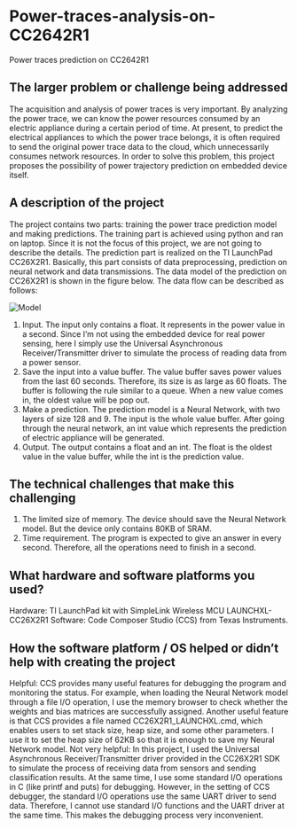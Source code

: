 # Power-traces-analysis-on-CC2642R1
Power traces prediction on CC2642R1

## The larger problem or challenge being addressed
The acquisition and analysis of power traces is very important. By analyzing the power trace, we can know the power resources consumed by an electric appliance during a certain period of time. At present, to predict the electrical appliances to which the power trace belongs, it is often required to send the original power trace data to the cloud, which unnecessarily consumes network resources. In order to solve this problem, this project proposes the possibility of power trajectory prediction on embedded device itself.

## A description of the project
The project contains two parts: training the power trace prediction model and making predictions. The training part is achieved using python and ran on laptop. Since it is not the focus of this project, we are not going to describe the details. 
The prediction part is realized on the TI LaunchPad CC26X2R1. Basically, this part consists of data preprocessing, prediction on neural network and data transmissions. The data model of the prediction on CC26X2R1 is shown in the figure below. The data flow can be described as follows:

![Model](https://github.com/Enihsuns/Power-traces-analysis-on-CC2642R1/img/model.png)

1. Input. The input only contains a float. It represents in the power value in a second. Since I’m not using the embedded device for real power sensing, here I simply use the Universal Asynchronous Receiver/Transmitter driver to simulate the process of reading data from a power sensor.
2. Save the input into a value buffer. The value buffer saves power values from the last 60 seconds. Therefore, its size is as large as 60 floats. The buffer is following the rule similar to a queue. When a new value comes in, the oldest value will be pop out.
3. Make a prediction. The prediction model is a Neural Network, with two layers of size 128 and 9. The input is the whole value buffer. After going through the neural network, an int value which represents the prediction of electric appliance will be generated.
4. Output. The output contains a float and an int. The float is the oldest value in the value buffer, while the int is the prediction value.

## The technical challenges that make this challenging
1.	The limited size of memory. The device should save the Neural Network model. But the device only contains 80KB of SRAM. 
2.	Time requirement. The program is expected to give an answer in every second. Therefore, all the operations need to finish in a second.

##	What hardware and software platforms you used?
Hardware: TI LaunchPad kit with SimpleLink Wireless MCU LAUNCHXL-CC26X2R1
Software: Code Composer Studio (CCS) from Texas Instruments.

##	How the software platform / OS helped or didn’t help with creating the project
Helpful:
CCS provides many useful features for debugging the program and monitoring the status. For example, when loading the Neural Network model through a file I/O operation, I use the memory browser to check whether the weights and bias matrices are successfully assigned.
Another useful feature is that CCS provides a file named CC26X2R1_LAUNCHXL.cmd, which enables users to set stack size, heap size, and some other parameters. I use it to set the heap size of 62KB so that it is enough to save my Neural Network model.
Not very helpful:
In this project, I used the Universal Asynchronous Receiver/Transmitter driver provided in the CC26X2R1 SDK to simulate the process of receiving data from sensors and sending classification results. At the same time, I use some standard I/O operations in C (like printf and puts) for debugging. However, in the setting of CCS debugger, the standard I/O operations use the same UART driver to send data. Therefore, I cannot use standard I/O functions and the UART driver at the same time. This makes the debugging process very inconvenient.
